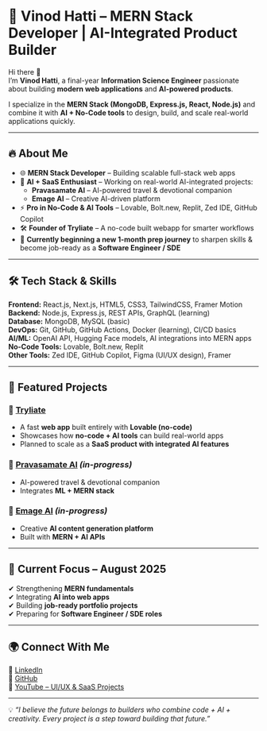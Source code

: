 # 🚀 Vinod Hatti – MERN Stack Developer | AI-Integrated Product Builder

Hi there 👋  
I’m **Vinod Hatti**, a final-year **Information Science Engineer** passionate about building **modern web applications** and **AI-powered products**.  

I specialize in the **MERN Stack (MongoDB, Express.js, React, Node.js)** and combine it with **AI + No-Code tools** to design, build, and scale real-world applications quickly.  

---

## 🔥 About Me  
- 🌐 **MERN Stack Developer** – Building scalable full-stack web apps  
- 🤖 **AI + SaaS Enthusiast** – Working on real-world AI-integrated projects:  
  - **Pravasamate AI** – AI-powered travel & devotional companion  
  - **Emage AI** – Creative AI-driven platform  
- ⚡ **Pro in No-Code & AI Tools** – Lovable, Bolt.new, Replit, Zed IDE, GitHub Copilot  
- 🛠️ **Founder of Tryliate** – A no-code built webapp for smarter workflows  
- 🎯 **Currently beginning a new 1-month prep journey** to sharpen skills & become job-ready as a **Software Engineer / SDE**  

---

## 🛠️ Tech Stack & Skills  

**Frontend:** React.js, Next.js, HTML5, CSS3, TailwindCSS, Framer Motion  
**Backend:** Node.js, Express.js, REST APIs, GraphQL (learning)  
**Database:** MongoDB, MySQL (basic)  
**DevOps:** Git, GitHub, GitHub Actions, Docker (learning), CI/CD basics  
**AI/ML:** OpenAI API, Hugging Face models, AI integrations into MERN apps  
**No-Code Tools:** Lovable, Bolt.new, Replit  
**Other Tools:** Zed IDE, GitHub Copilot, Figma (UI/UX design), Framer  

---

## 🚀 Featured Projects  

### 🔹 [Tryliate](https://tryliate.com/)  
- A fast **web app** built entirely with **Lovable (no-code)**  
- Showcases how **no-code + AI tools** can build real-world apps  
- Planned to scale as a **SaaS product with integrated AI features**  

### 🔹 [Pravasamate AI](#) _(in-progress)_  
- AI-powered travel & devotional companion  
- Integrates **ML + MERN stack**  

### 🔹 [Emage AI](#) _(in-progress)_  
- Creative **AI content generation platform**  
- Built with **MERN + AI APIs**  

---

## 📌 Current Focus – August 2025  
✔ Strengthening **MERN fundamentals**  
✔ Integrating **AI into web apps**  
✔ Building **job-ready portfolio projects**  
✔ Preparing for **Software Engineer / SDE roles**  

---

## 🌍 Connect With Me  
💼 [LinkedIn](https://www.linkedin.com/in/vinodhatti/)  
🐙 [GitHub](https://github.com/VinodHatti7019)  
🎥 [YouTube – UI/UX & SaaS Projects](#)  

---

💡 _“I believe the future belongs to builders who combine code + AI + creativity. Every project is a step toward building that future.”_  
